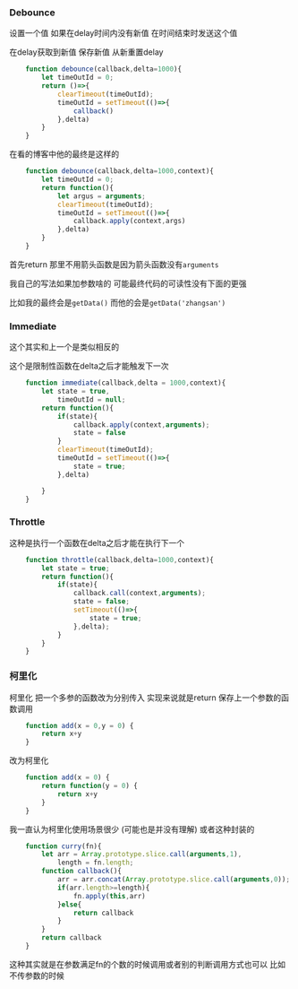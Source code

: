 
### Debounce
设置一个值 如果在delay时间内没有新值 在时间结束时发送这个值

在delay获取到新值 保存新值 从新重置delay
```javascript
    function debounce(callback,delta=1000){
        let timeOutId = 0;
        return ()=>{
            clearTimeout(timeOutId);
            timeOutId = setTimeout(()=>{
                callback()
            },delta)
        }
    }
```
在看的博客中他的最终是这样的
```javascript
    function debounce(callback,delta=1000,context){
        let timeOutId = 0;
        return function(){
            let argus = arguments;
            clearTimeout(timeOutId);
            timeOutId = setTimeout(()=>{
                callback.apply(context,args)
            },delta)
        }
    }
```
首先return 那里不用箭头函数是因为箭头函数没有`arguments`

我自己的写法如果加参数啥的 可能最终代码的可读性没有下面的更强

比如我的最终会是`getData()` 而他的会是`getData('zhangsan')`


### Immediate
这个其实和上一个是类似相反的

这个是限制性函数在delta之后才能触发下一次

```javascript
    function immediate(callback,delta = 1000,context){
        let state = true,
            timeOutId = null;
        return function(){
            if(state){
                callback.apply(context,arguments);
                state = false
            }
            clearTimeout(timeOutId);
            timeOutId = setTimeout(()=>{
                state = true;
            },delta)

        }
    }

```

### Throttle
这种是执行一个函数在delta之后才能在执行下一个
```javascript
    function throttle(callback,delta=1000,context){
        let state = true;
        return function(){
            if(state){
                callback.call(context,arguments);
                state = false;
                setTimeout(()=>{
                    state = true;
                },delta);
            }
        }
    }
```




### 柯里化
柯里化 把一个多参的函数改为分别传入
实现来说就是return 保存上一个参数的函数调用
```javascript
    function add(x = 0,y = 0) {
        return x+y
    }
```
改为柯里化
```javascript
    function add(x = 0) {
        return function(y = 0) {
            return x+y
        }
    }
```
我一直认为柯里化使用场景很少 (可能也是并没有理解)
或者这种封装的
```javascript
    function curry(fn){
        let arr = Array.prototype.slice.call(arguments,1),
            length = fn.length;
        function callback(){
            arr = arr.concat(Array.prototype.slice.call(arguments,0));
            if(arr.length>=length){
                fn.apply(this,arr)
            }else{
                return callback
            }
        } 
        return callback 
    }
```
这种其实就是在参数满足fn的个数的时候调用或者别的判断调用方式也可以 比如不传参数的时候





